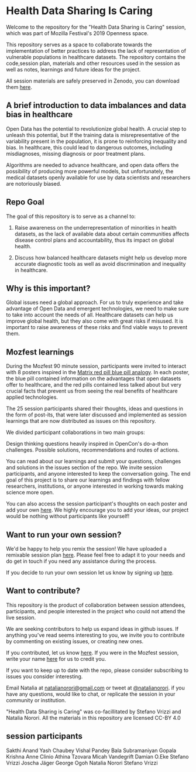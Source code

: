 # Health Data Sharing Is Caring

Welcome to the repository for the "Health Data Sharing is Caring" session, which was part of  Mozilla Festival's 2019 Openness space. 

This repository serves as a space to collaborate towards the implementation of better practices to address  the lack of representation of vulnerable populations in healthcare datasets. The repository contains the code,session plan,  materials and other resources used in the session as well as notes, learnings and future ideas for the project. 

All session materials are safely preserved in Zenodo, you can download them [here](https://zenodo.org/record/3519870#.XcCfRUVKhZ1). 

## A brief introduction to data imbalances and data bias in healthcare 

Open Data  has the potential to revolutionize global health. A crucial step to unleash this potential, but If the training data is misrepresentative of the variability present in the population, it is prone to reinforcing  inequality and bias. In healthcare, this could lead to dangerous outcomes, including misdiagnoses, missing diagnosis or poor treatment plans.

Algorithms are needed to advance healthcare, and open data offers the possibility of producing more powerful models, but unfortunately, the medical datasets openly available for use by data scientists and  researchers are notoriously biased. 

## Repo Goal 

The goal of this repository is to serve as a channel to: 
1. Raise awareness on the underrepresentation of minorities in health datasets, as the lack of available data about certain communities affects disease control plans and accountability, thus its impact on global health. 

2. Discuss how balanced healthcare datasets might help us develop more accurate diagnostic tools as well as avoid discrimination and inequality in healthcare. 

## Why is this important? 

 Global issues need a global approach. For us to truly experience and take advantage of Open Data and emergent technologies, we need to make sure to take into account the needs of all. Healthcare datasets can help us improve global health, but they also come with great risks if misused. It is important to raise awareness of these risks and find viable ways to prevent them. 
 
 ## Mozfest learnings 
 
 During the Mozfest 90 minute session, participants were invited to interact with 8 posters inspired in the [Matrix red pill blue pill analogy](https://en.wikipedia.org/wiki/Red_pill_and_blue_pill). In each poster, the blue pill contained information on the advantages that open datasets offer to healthcare, and the red pills contained less talked about but very crucial facts that prevent us from seeing the real benefits of healthcare applied technologies.  

The 25 session participants shared their thoughts, ideas and questions in the form of post-its, that were later discussed and implemented as session learnings that are now distributed as issues on this repository. 

We divided participant collaborations in two main groups:

Design thinking questions heavily inspired in OpenCon's do-a-thon challenges. 
Possible solutions, recommendations and routes of actions. 

You can read about our learnings and submit your questions, challenges and solutions in the issues section of the repo. We invite session participants, and anyone interested to keep the conversation going. The end goal of this project is to share our learnings and findings with fellow researchers,  institutions, or anyone interested in working towards making science more open. 

You can also access the session participant's thoughts on each poster and add your own [here](https://github.com/natalianorori/HealthDataSharingIsCaring/issues/11). We highly encourage you to add your ideas, our project would be nothing without participants like yourself! 

## Want to run your own session? 

We'd be happy to help you remix the session! We have uploaded a remixable session plan [here](https://github.com/natalianorori/HealthDataSharingIsCaring/blob/master/Session%20plan%20-%20Health%20Data%20Sharing%20is%20Caring.pdf). Please feel free to adapt it to your needs and do get in touch if you need any assistance during the process. 

If you decide to run your own session let us know by signing up [here](https://github.com/natalianorori/HealthDataSharingIsCaring/issues/10).

## Want to contribute? 

This repository is the  product of collaboration between session attendees, participants, and people interested in the project who could not attend the live session.

We are seeking contributors to help us expand ideas in github issues.  If anything you've read seems interesting to you,  we invite you to contribute by commenting on existing issues, or creating new ones. 

If you contributed, let us know [here](https://github.com/natalianorori/HealthDataSharingIsCaring/issues/10). If you were in the Mozfest session, write your name [here](https://github.com/natalianorori/HealthDataSharingIsCaring/issues/10) for us to credit you. 

If you want to keep up to date with the repo, please consider subscribing to issues you consider interesting. 

Email Natalia at natalianorori@gmail.com or tweet at [@natalianorori](https://twitter.com/natalianorori).
if you have any questions, would like to chat, or replicate the session in your community or institution. 

"Health Data Sharing is Caring" was co-facillitated by Stefano Vrizzi and Natalia Norori. All the materials in this repository are licensed CC-BY 4.0  

## session participants 

Sakthi Anand
Yash Chaubey
Vishal Pandey
Bala Subramaniyan
Gopala Krishna
Anne Clinio
Athina Tzovara
Micah Vandegrift
Damian O.Eke
Stefano Vrizzi
Joscha Jäger
George Ogoh
Natalia Norori 
Stefano Vrizzi 


 
 






